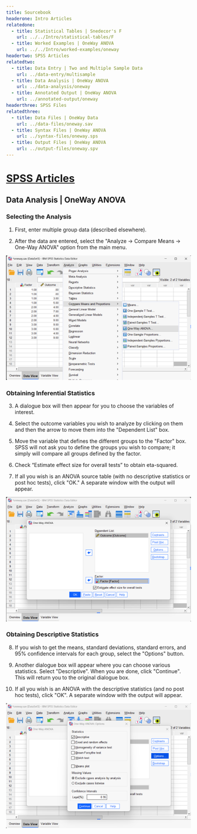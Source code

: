 ```yaml
---
title: Sourcebook
headerone: Intro Articles
relatedone:
  - title: Statistical Tables | Snedecor's F
    url: ../../Intro/statistical-tables/F
  - title: Worked Examples | OneWay ANOVA
    url: ../../Intro/worked-examples/oneway
headertwo: SPSS Articles
relatedtwo:
  - title: Data Entry | Two and Multiple Sample Data
    url: ../data-entry/multisample
  - title: Data Analysis | OneWay ANOVA
    url: ../data-analysis/oneway
  - title: Annotated Output | OneWay ANOVA
    url: ../annotated-output/oneway
headerthree: SPSS Files
relatedthree:
  - title: Data Files | OneWay Data
    url: ../data-files/oneway.sav
  - title: Syntax Files | OneWay ANOVA
    url: ../syntax-files/oneway.sps
  - title: Output Files | OneWay ANOVA
    url: ../output-files/oneway.spv
---
```


# [SPSS Articles](../index.md)

## Data Analysis | OneWay ANOVA

### Selecting the Analysis

1. First, enter multiple group data (described elsewhere).

2. After the data are entered, select the "Analyze → Compare Means → One-Way ANOVA" option from the main menu. 

<p align="center"><kbd><img src="oneway1.png"></kbd></p>

### Obtaining Inferential Statistics

3. A dialogue box will then appear for you to choose the variables of interest. 

4. Select the outcome variables you wish to analyze by clicking on them and then the arrow to move them into the "Dependent List" box. 

5. Move the variable that defines the different groups to the "Factor" box. SPSS will not ask you  to define the groups you wish to compare; it simply will compare all groups defined by the factor. 

6. Check “Estimate effect size for overall tests” to obtain eta-squared.

7. If all you wish is an ANOVA source table (with no descriptive statistics or post hoc tests), click "OK." A separate window with the output will appear.

<p align="center"><kbd><img src="oneway2.png"></kbd></p>

### Obtaining Descriptive Statistics

 8. If you wish to get the means, standard deviations, standard errors, and 95% confidence  intervals for each group, select the "Options" button.

 9. Another dialogue box will appear where you can choose various statistics. Select "Descriptive". When you are done, click "Continue". This will return you to the original dialogue box.

 10. If all you wish is an ANOVA with the descriptive statistics (and no post hoc tests), click "OK". A separate window with the output will appear.

<p align="center"><kbd><img src="oneway3.png"></kbd></p>
